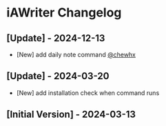 # iAWriter Changelog

## [Update] - 2024-12-13

- [New] add daily note command [@chewhx](https://github.com/chewhx)

## [Update] - 2024-03-20

- [New] add installation check when command runs

## [Initial Version] - 2024-03-13
